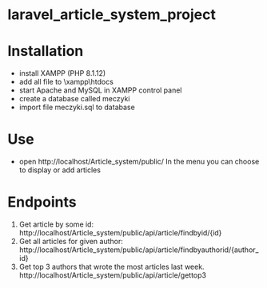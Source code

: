# laravel_article_system_project


# Installation
- install XAMPP (PHP 8.1.12)
- add all file to \xampp\htdocs
- start Apache and MySQL in XAMPP control panel
- create a database called meczyki
- import file meczyki.sql to database

# Use
- open http://localhost/Article_system/public/
In the menu you can choose to display or add articles

# Endpoints
1. Get article by some id:
  http://localhost/Article_system/public/api/article/findbyid/{id}
2. Get all articles for given author:
  http://localhost/Article_system/public/api/article/findbyauthorid/{author_id}
3.  Get top 3 authors that wrote the most articles last week.
  http://localhost/Article_system/public/api/article/gettop3
  
